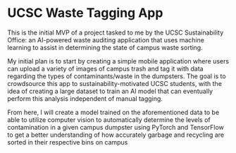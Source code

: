 # UCSC Waste Tagging App

This is the initial MVP of a project tasked to me by the UCSC Sustainability Office: an AI-powered waste auditing application that uses machine learning to assist in determining the state of campus waste sorting. 

My initial plan is to start by creating a simple mobile application where users can upload a variety of images of campus trash and tag it with data regarding the types of contaminants/waste in the dumpsters. The goal is to crowdsource this app to sustainability-motivated UCSC students, with the idea of creating a large dataset to train an AI model that can eventually perform this analysis independent of manual tagging.

From here, I will create a model trained on the aforementioned data to be able to utilize computer vision to automatically determine the levels of contamination in a given campus dumpster using PyTorch and TensorFlow to get a better understanding of how accurately garbage and recycling are sorted in their respective bins on campus
